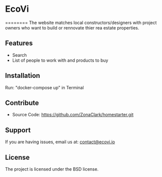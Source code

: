 # EcoVi
========
The website matches local constructors/designers with project owners who want to build or rennovate thier rea estate properties.

Features
--------

- Search
- List of people to work with and products to buy

Installation
------------

Run: "docker-compose up" in Terminal

Contribute
----------

- Source Code: https://github.com/ZonaClark/homestarter.git

Support
-------

If you are having issues, email us at: contact@ecovi.io

License
-------

The project is licensed under the BSD license.
